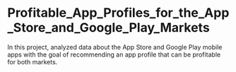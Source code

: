 # Profitable_App_Profiles_for_the_App_Store_and_Google_Play_Markets
In this project, analyzed data about the App Store and Google Play mobile apps with the goal of recommending an app profile that can be profitable for both markets.

